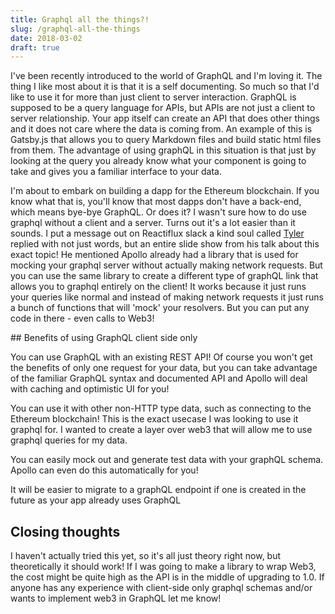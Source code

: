 ```yaml
---
title: Graphql all the things?!
slug: /graphql-all-the-things
date: 2018-03-02
draft: true
---
```


I've been recently introduced to the world of GraphQL and I'm loving it. The thing I like most about it is that it is a self documenting. So much so that I'd like to use it for more than just client to server interaction. GraphQL is supposed to be a query language for APIs, but APIs are not just a client to server relationship. Your app itself can create an API that does other things and it does not care where the data is coming from. An example of this is Gatsby.js that allows you to query Markdown files and build static html files from them. The advantage of using graphQL in this situation is that just by looking at the query you already know what your component is going to take and gives you a familiar interface to your data.

I'm about to embark on building a dapp for the Ethereum blockchain. If you know what that is, you'll know that most dapps don't have a back-end, which means bye-bye GraphQL. Or does it? I wasn't sure how to do use graphql without a client and a server. Turns out it's a lot easier than it sounds. I put a message out on Reactiflux slack a kind soul called [Tyler](https://twitter.com/slightlytyler) replied with not just words, but an entire slide show from his talk about this exact topic! He mentioned Apollo already had a library that is used for mocking your graphql server without actually making network requests. But you can use the same library to create a different type of graphQL link that allows you to graphql entirely on the client! It works because it just runs your queries like normal and instead of making network requests it just runs a bunch of functions that will 'mock' your resolvers. But you can put any code in there - even calls to Web3!

## Benefits of using GraphQL client side only

You can use GraphQL with an existing REST API! Of course you won't get the benefits of only one request for your data, but you can take advantage of the familiar GraphQL syntax and documented API and Apollo will deal with caching and optimistic UI for you!

You can use it with other non-HTTP type data, such as connecting to the Ethereum blockchain! This is the exact usecase I was looking to use it graphql for. I wanted to create a layer over web3 that will allow me to use graphql queries for my data.

You can easily mock out and generate test data with your graphQL schema. Apollo can even do this automatically for you!

It will be easier to migrate to a graphQL endpoint if one is created in the future as your app already uses GraphQL

## Closing thoughts

I haven't actually tried this yet, so it's all just theory right now, but theoretically it should work! If I was going to make a library to wrap Web3, the cost might be quite high as the API is in the middle of upgrading to 1.0. If anyone has any experience with client-side only graphql schemas and/or wants to implement web3 in GraphQL let me know!

